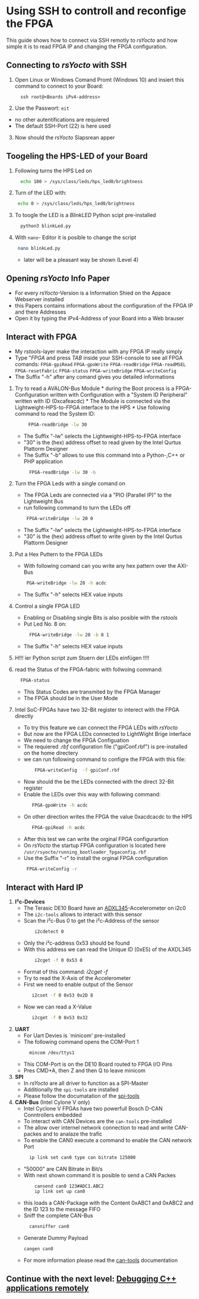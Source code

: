 # Using SSH to controll and reconfige the FPGA
This guide shows how to connect via SSH remotly to *rsYocto* and how simple it is to read FPGA IP and changing the FPGA configuration. 

## Connecting to *rsYocto* with SSH
1. Open Linux or Windows Comand Promt (Windows 10) and insiert this command to connect to your Board:
    ```
      ssh root@<Boards iPv4-address>
    ```
2. Use the Passwort: `eit`
  * no other autentifications are requiered
  * The default SSH-Port (22) is here used 
3. Now should the *rsYocto* Slapsrean apper

## Toogeling the HPS-LED of your Board
1. Following turns the HPS Led on
    ```bash
      echo 100 > /sys/class/leds/hps_led0/brightness
    ```
2.  Turn of the LED with:
    ```bash
     echo 0 > /sys/class/leds/hps_led0/brightness
    ```
3. To toogle the LED is a *BlinkLED* Python scipt pre-installed
    ```bash 
      python3 blinkLed.py
    ```
4. With `nano`- Editor it is posible to change the script
    ```bash 
     nano blinkLed.py
   ```
   * later will be a pleasant way be shown (Level 4) 
   
## Opening *rsYocto* Info Paper 
  * For every *rsYocto*-Version is a Information Shied on the Appace Webserver installed
  * this Papers contains informations about the configuration of the FPGA IP and there Addresses 
  * Open it by typing the iPv4-Address of your Board into a Web brauser
  
## Interact with FPGA
  * My *rstools*-layer make the interaction with any FPGA IP really simply
  * Type "*FPGA* and press *TAB* inside your SSH-console to see all FPGA comands:
  `FPGA-gpiRead` `FPGA-gpoWrite` `FPGA-readBridge` `FPGA-readMSEL` `FPGA-resetFabric`
  `FPGA-status` `FPGA-writeBridge` `FPGA-writeConfig`
  * The Suffix "-h" after any comand gives you detailed informations  
  1. Try to read a AVALON-Bus Module
    * during the Boot process is a FPGA-Configuration written with Configuration 
      with a "System ID Peripheral" written with ID (0xcafeacdc)
    * The Module is connected via the Lightweight-HPS-to-FPGA interface to the HPS
    * Use following command to read the System ID:
        ```bash
             FPGA-readBridge -lw 30
        ```
      * The Suffix "-lw" selects the Lightweight-HPS-to-FPGA interface
      * "30" is the (hex) address offset to read given by the Intel Qurtus Plattorm Designer
      * The Suffix "-b" allows to use this command into a Python-,C++ or PHP application
           ```bash
             FPGA-readBridge -lw 30 -b
           ```
  2. Turn the FPGA Leds with a single comand on
      * The FPGA Leds are connected via a "PIO (Parallel IP)" to the Lightweight Bus
      * run following command to turn the LEDs off
          ```bash
           FPGA-writeBridge -lw 20 0
          ```
      * The Suffix "-lw" selects the Lightweight-HPS-to-FPGA interface
      * "30" is the (hex) address offset to write given by the Intel Qurtus Plattorm Designer
      
  3. Put a Hex Puttern to the FPGA LEDs
      * With following comand can you write any hex pattern over the AXI-Bus 
        ```bash
         PGA-writeBridge -lw 20 -h acdc
        ```
       * The Suffix "-h" selects HEX value inputs 
  4. Control a single FPGA LED
      * Enabling or Disabling single Bits is also posible with the *rstools* 
      * Put Led No. 8 on:  
         ```bash
           FPGA-writeBridge -lw 20 -b 8 1
         ```
      * The Suffix "-h" selects HEX value inputs 
  5. H!!! ier Python script zum Stuern der LEDs einfügen !!!!    
      
  6. read the Status of the FPGA-fabric with follwoing command:
        ```bash
          FPGA-status
        ````
      * This Status Codes are transmited by the FPGA Manager
      * The FPGA should be in the User Mode
7. Intel SoC-FPGAs have two 32-Bit register to interect with the FPGA directly
    * To try this feature we can connect the FPGA LEDs with *rsYocto* 
    * But now are the FPGA LEDs connected to LightWight Brige interface
    * We need to change the FPGA Configuation
    * The requiered *.rbf* configuration file ("gpiConf.rbf") is pre-installed on the home directery
    * we can run following command to configre the FPGA with this file:
        ```bash
            FPGA-writeConfig  -f gpiConf.rbf
        ```
    * Now should the be the LEDs connected with the direct 32-Bit register
    * Enable the LEDs over this way with following command:
        ```bash
           FPGA-gpoWrite -h acdc
        ```
    * On other direction writes the FPGA the value 0xacdcacdc to the HPS
        ```bash
           FPGA-gpiRead -h acdc
        ```
     * After this test we can write the orginal FPGA configurartion
     * On *rsYocto* the startup FPGA configuration is located here `/usr/rsyocto/running_bootloader_fpgaconfig.rbf`
     * Use the Suffix "-r" to install the orginal FPGA configuration 
        ```bash
         FPGA-writeConfig -r 
        ```
 ## Interact with Hard IP
1. **I²c-Devices** 
    * The Terasic DE10 Board have an [ADXL345](https://www.analog.com/en/products/adxl345.html)-Accelerometer on i2c0
    * The `i2c-tools` allows to interact with this sensor
    * Scan the i²c-Bus 0 to get the i²c-Address of the sensor 
        ```bash
            i2cdetect 0 
        ```
    * Only the i²c-address 0x53 should be found
    * With this address we can read the Unique ID (0xE5) of the AXDL345
        ```bash
            i2cget -f 0 0x53 0
        ```
    * Format of this command: *i2cget -f <Bus Number> <i2c-Addess> <Address>*
    * Try to read the X-Axis of the Accelerometer
    * First we need to enable output of the Sensor
         ```bash
            i2cset -f 0 0x53 0x2D 8
         ```
    * Now we can read a X-Value 
        ```bash
           i2cget -f 0 0x53 0x32
         ```
2. **UART**     
    * For Uart Devies is `minicom' pre-installed
    * The following command opens the COM-Port 1
         ```bash
           mincom /dev/ttys1
         ```
    * This COM-Port is on the DE10 Board routed to FPGA I/O Pins
    * Pres CMD+A, then Z and then Q to leave minicom 
3. **SPI**
    * In *rsYocto* are all driver to function as a SPI-Master
    * Additionally the `spi-tools` are installed
    * Please follow the documatation of the [spi-tools](https://github.com/cpb-/spi-tools)
4. **CAN-Bus** (Intel Cylone V only)
    * Intel Cyclone V FPGAs have two powerfull Bosch D-CAN Conntrollers embedded
    * To interact with CAN Devices are the `can-tools` pre-installed
    * The allow over internel network connection to read and write CAN-packes and to analaze the trafic
    * To enable the CAN0 execute a command to enable the CAN network Port
        ```bash
          ip link set can0 type can bitrate 125000
         ```
    * "50000" are CAN Bitrate in Bit/s
    * With next shown command it is posible to send a CAN Packes
        ```bash
            cansend can0 123#ADC1.ABC2
            ip link set up can0
        ```
    * this loads a CAN-Package with the Content 0xABC1 and 0xABC2 and the ID 123 to the message FIFO
    * Sniff the complete CAN-Bus
         ```bash
           cansniffer can0
         ```
    * Generate Dummy Payload 
        ```bash
        cangen can0
        ```
    * For more information please read the [can-tools](https://github.com/linux-can/can-utils) documentation
    
 
 ## Continue with the next level: [Debugging C++ applications remotely](3_CPP.md)

